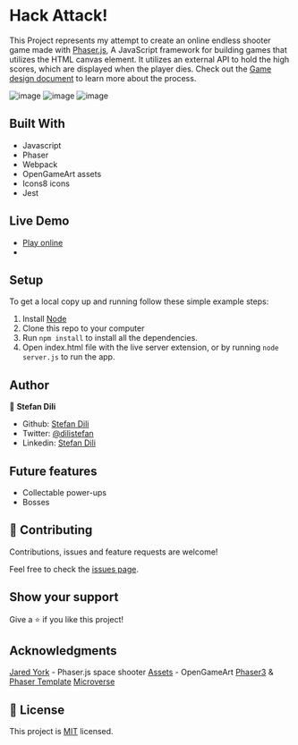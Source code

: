 # Hack Attack!

This Project represents my attempt to create an online endless shooter game made with [Phaser.js](https://phaser.io/), A JavaScript framework for building games that utilizes the HTML canvas element. It utilizes an external API to hold the high scores, which are displayed when the player dies. Check out the [Game design document](gamedesigndocument.md) to learn more about the process.

![image](https://user-images.githubusercontent.com/55356496/93760928-314b1500-fc0d-11ea-8413-9ff3a7fadef9.png)
![image](https://user-images.githubusercontent.com/55356496/93760954-41fb8b00-fc0d-11ea-910c-b77137af94a2.png)
![image](https://user-images.githubusercontent.com/55356496/93761085-78390a80-fc0d-11ea-9e18-561ec4935bac.png)


## Built With

- Javascript
- Phaser
- Webpack
- OpenGameArt assets
- Icons8 icons
- Jest

## Live Demo

- [Play online](https://dili021.github.io/hack-attack/)
-
## Setup

To get a local copy up and running follow these simple example steps:


1. Install [Node](https://nodejs.org/)
2. Clone this repo to your computer
3. Run `npm install` to install all the dependencies.
4. Open index.html file with the live server extension, or by running `node server.js` to run the app.

## Author

👤 **Stefan Dili**

- Github: [Stefan Dili](https://github.com/dili021)
- Twitter: [@dilistefan](https://twitter.com/dilistefan)
- Linkedin: [Stefan Dili](https://www.linkedin.com/in/stefan-dili/)

## Future features
- Collectable power-ups
- Bosses

## 🤝 Contributing

Contributions, issues and feature requests are welcome!

Feel free to check the [issues page](https://github.com/dili021/hack-attack/issues).

## Show your support

Give a ⭐️ if you like this project!

## Acknowledgments
[Jared York](https://github/jaredyork) - Phaser.js space shooter
[Assets](https://opengameart.org/) - OpenGameArt
[Phaser3](https://phaser.io/phaser3) & [Phaser Template](https://github.com/rammazzoti2000/phaser_toolbox)
[Microverse](https://www.microverse.org/)

## 📝 License

This project is [MIT](lic.url) licensed.